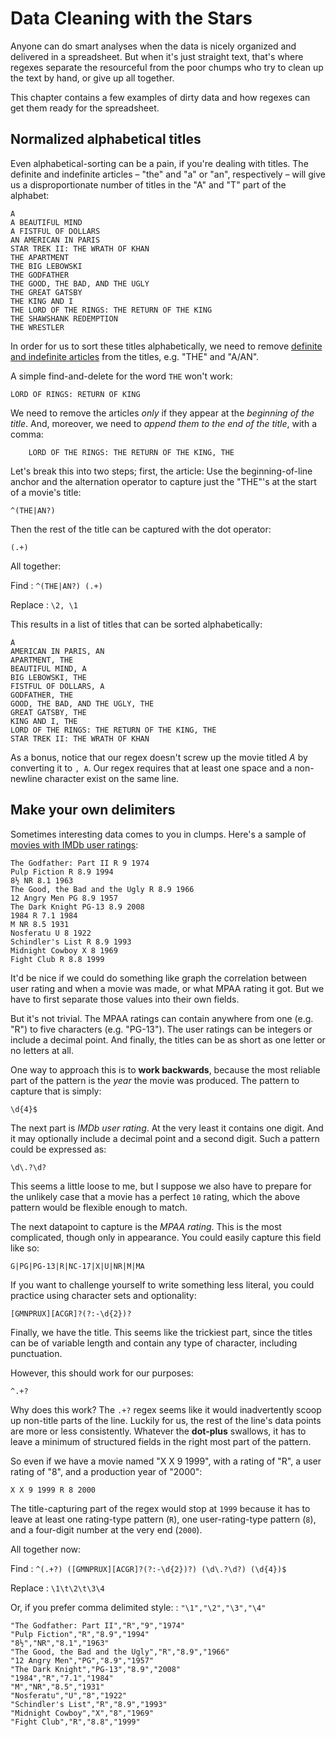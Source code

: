 # Data Cleaning with the Stars

Anyone can do smart analyses when the data is nicely organized and delivered in a spreadsheet. But when it's just straight text, that's where regexes separate the resourceful from the poor chumps who try to clean up the text by hand, or give up all together.


This chapter contains a few examples of dirty data and how regexes can get them ready for the spreadsheet.


## Normalized alphabetical titles

Even alphabetical-sorting can be a pain, if you're dealing with titles. The definite and indefinite articles &ndash; "the" and "a" or "an", respectively &ndash; will give us a disproportionate number of titles in the "A" and "T" part of the alphabet:


	A
	A BEAUTIFUL MIND
	A FISTFUL OF DOLLARS
	AN AMERICAN IN PARIS
	STAR TREK II: THE WRATH OF KHAN
	THE APARTMENT
	THE BIG LEBOWSKI
	THE GODFATHER
	THE GOOD, THE BAD, AND THE UGLY
	THE GREAT GATSBY
	THE KING AND I
	THE LORD OF THE RINGS: THE RETURN OF THE KING
	THE SHAWSHANK REDEMPTION
	THE WRESTLER
	
	
	


In order for us to sort these titles alphabetically, we need to remove [definite and indefinite articles](http://en.wikipedia.org/wiki/Article_(grammar)) from the titles, e.g. "THE" and "A/AN". 

A simple find-and-delete for the word `THE` won't work:

	LORD OF RINGS: RETURN OF KING


We need to remove the articles *only* if they appear at the *beginning of the title*.  And, moreover, we need to *append them to the end of the title*, with a comma:

		LORD OF THE RINGS: THE RETURN OF THE KING, THE
	

Let's break this into two steps; first, the article: Use the beginning-of-line anchor and the alternation operator to capture just the "THE"'s at the start of a movie's title:

	^(THE|AN?)

Then the rest of the title can be captured with the dot operator:

	(.+)

All together:

Find
: `^(THE|AN?) (.+)`

Replace
: `\2, \1`

This results in a list of titles that can be sorted alphabetically:

	A
	AMERICAN IN PARIS, AN
	APARTMENT, THE
	BEAUTIFUL MIND, A
	BIG LEBOWSKI, THE
	FISTFUL OF DOLLARS, A
	GODFATHER, THE
	GOOD, THE BAD, AND THE UGLY, THE
	GREAT GATSBY, THE
	KING AND I, THE
	LORD OF THE RINGS: THE RETURN OF THE KING, THE
	STAR TREK II: THE WRATH OF KHAN

As a bonus, notice that our regex doesn't screw up the movie titled *A* by converting it to `, A`. Our regex requires that at least one space and a non-newline character exist on the same line.



## Make your own delimiters

Sometimes interesting data comes to you in clumps. Here's a sample of [movies with IMDb user ratings](http://www.imdb.com/chart/top):

	The Godfather: Part II R 9 1974
	Pulp Fiction R 8.9 1994
	8½ NR 8.1 1963
	The Good, the Bad and the Ugly R 8.9 1966
	12 Angry Men PG 8.9 1957
	The Dark Knight PG-13 8.9 2008
	1984 R 7.1 1984
	M NR 8.5 1931
	Nosferatu U 8 1922
	Schindler's List R 8.9 1993
	Midnight Cowboy X 8 1969
	Fight Club R 8.8 1999
	

It'd be nice if we could do something like graph the correlation between user rating and when a movie was made, or what MPAA rating it got. But we have to first separate those values into their own fields. 

But it's not trivial. The MPAA ratings can contain anywhere from one (e.g. "R") to five characters (e.g. "PG-13"). The user ratings can be integers or include a decimal point. And finally, the titles can be as short as one letter or no letters at all.

One way to approach this is to **work backwards**, because the most reliable part of the pattern is the *year* the movie was produced. The pattern to capture that is simply:

	\d{4}$

The next part is *IMDb user rating*. At the very least it contains one digit. And it may optionally include a decimal point and a second digit. Such a pattern could be expressed as:

	\d\.?\d?
	
This seems a little loose to me, but I suppose we also have to prepare for the unlikely case that a movie has a perfect `10` rating, which the above pattern would be flexible enough to match.

The next datapoint to capture is the *MPAA rating*. This is the most complicated, though only in appearance. You could easily capture this field like so:

	G|PG|PG-13|R|NC-17|X|U|NR|M|MA
	
If you want to challenge yourself to write something less literal, you could practice using character sets and optionality:


	[GMNPRUX][ACGR]?(?:-\d{2})?

Finally, we have the title. This seems like the trickiest part, since the titles can be of variable length and contain any type of character, including punctuation. 

However, this should work for our purposes:

	^.+?
	
Why does this work? The `.+?` regex seems like it would inadvertently scoop up non-title parts of the line. Luckily for us, the rest of the line's data points are more or less consistently. Whatever the **dot-plus** swallows, it has to leave a minimum of structured fields in the right most part of the pattern.

So even if we have a movie named "X X 9 1999", with a rating of "R", a user rating of "8", and a production year of "2000":

	X X 9 1999 R 8 2000
	
The title-capturing part of the regex would stop at `1999` because it has to leave at least one rating-type pattern (`R`), one user-rating-type pattern (`8`), and a four-digit number at the very end (`2000`).



All together now:

Find
: `^(.+?) ([GMNPRUX][ACGR]?(?:-\d{2})?) (\d\.?\d?) (\d{4})$`

Replace
: `\1\t\2\t\3\4`

Or, if you prefer comma delimited style:
: `"\1","\2","\3","\4"`


	"The Godfather: Part II","R","9","1974" 
	"Pulp Fiction","R","8.9","1994" 
	"8½","NR","8.1","1963" 
	"The Good, the Bad and the Ugly","R","8.9","1966" 
	"12 Angry Men","PG","8.9","1957" 
	"The Dark Knight","PG-13","8.9","2008" 
	"1984","R","7.1","1984" 
	"M","NR","8.5","1931" 
	"Nosferatu","U","8","1922" 
	"Schindler's List","R","8.9","1993" 
	"Midnight Cowboy","X","8","1969" 
	"Fight Club","R","8.8","1999" 
